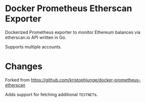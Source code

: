 # Docker Prometheus Etherscan Exporter

Dockerized Prometheus exporter to monitor Ethereum balances via etherscan.io API written in Go.

Supports multiple accounts.

# Changes

Forked from https://github.com/kristophjunge/docker-prometheus-etherscan

Adds support for fetching additional `TESTNET`s.
